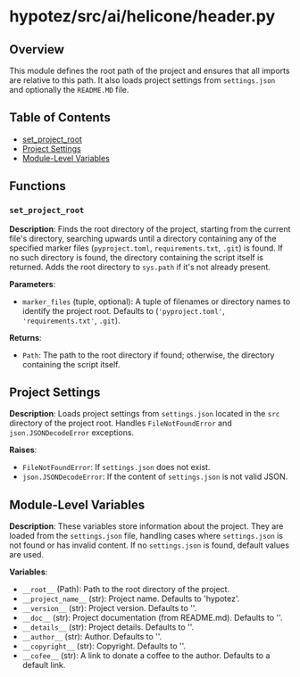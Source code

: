 # hypotez/src/ai/helicone/header.py

## Overview

This module defines the root path of the project and ensures that all imports are relative to this path.  It also loads project settings from `settings.json` and optionally the `README.MD` file.

## Table of Contents

- [set_project_root](#set-project-root)
- [Project Settings](#project-settings)
- [Module-Level Variables](#module-level-variables)

## Functions

### `set_project_root`

**Description**: Finds the root directory of the project, starting from the current file's directory, searching upwards until a directory containing any of the specified marker files (`pyproject.toml`, `requirements.txt`, `.git`) is found. If no such directory is found, the directory containing the script itself is returned.  Adds the root directory to `sys.path` if it's not already present.


**Parameters**:

- `marker_files` (tuple, optional): A tuple of filenames or directory names to identify the project root. Defaults to (`'pyproject.toml'`, `'requirements.txt'`, `.git`).


**Returns**:

- `Path`: The path to the root directory if found; otherwise, the directory containing the script itself.


## Project Settings

**Description**: Loads project settings from `settings.json` located in the `src` directory of the project root.  Handles `FileNotFoundError` and `json.JSONDecodeError` exceptions.


**Raises**:

- `FileNotFoundError`: If `settings.json` does not exist.
- `json.JSONDecodeError`: If the content of `settings.json` is not valid JSON.

## Module-Level Variables

**Description**:  These variables store information about the project. They are loaded from the `settings.json` file, handling cases where `settings.json` is not found or has invalid content. If no `settings.json` is found, default values are used.

**Variables**:

- `__root__` (Path): Path to the root directory of the project.
- `__project_name__` (str): Project name. Defaults to 'hypotez'.
- `__version__` (str): Project version. Defaults to ''.
- `__doc__` (str): Project documentation (from README.md). Defaults to ''.
- `__details__` (str): Project details. Defaults to ''.
- `__author__` (str): Author. Defaults to ''.
- `__copyright__` (str): Copyright. Defaults to ''.
- `__cofee__` (str): A link to donate a coffee to the author. Defaults to a default link.